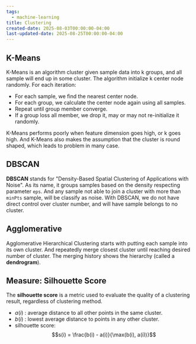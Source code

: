 ```yaml
---
tags:
  - machine-learning
title: Clustering
created-date: 2025-08-03T00:00:00-04:00
last-updated-date: 2025-08-25T00:00:00-04:00
---
```


## K-Means

K-Means is an algorithm cluster given sample data into k groups, and all sample will end up in some cluster. The algorithm initialize k center node randomly. For each iteration:

- For each sample, we find the nearest center node.
- For each group, we calculate the center node again using all samples.
- Repeat until group member converge.
- If a group loss all member, we drop it, may or may not re-initialize it randomly.

K-Means performs poorly when feature dimension goes high, or k goes high. And K-Means also makes the assumption that the cluster is round shaped, which leads to problem in many case.

## DBSCAN

**DBSCAN** stands for "Density-Based Spatial Clustering of Applications with Noise". As its name, it groups samples based on the density respecting parameter `eps`. And any sample not able to join a cluster with more than `minPts` sample, will be classify as noise. With DBSCAN, we do not have direct control over cluster number, and will have sample belongs to no cluster.

## Agglomerative

Agglomerative Hierarchical Clustering starts with putting each sample into its own cluster. And repeatedly merge closest cluster until reaching desired number of cluster. The merging history shows the hierarchy (called a **dendrogram**).

## Measure: Silhouette Score

The **silhouette score** is a metric used to evaluate the quality of a clustering result, regardless of clustering method.

- $a(i)$ : average distance to all other points in the same cluster.
- $b(i)$ : lowest average distance to points in any other cluster.
- silhouette score: $$s(i) = \frac{b(i) - a(i)}{\max(b(i), a(i))}$$